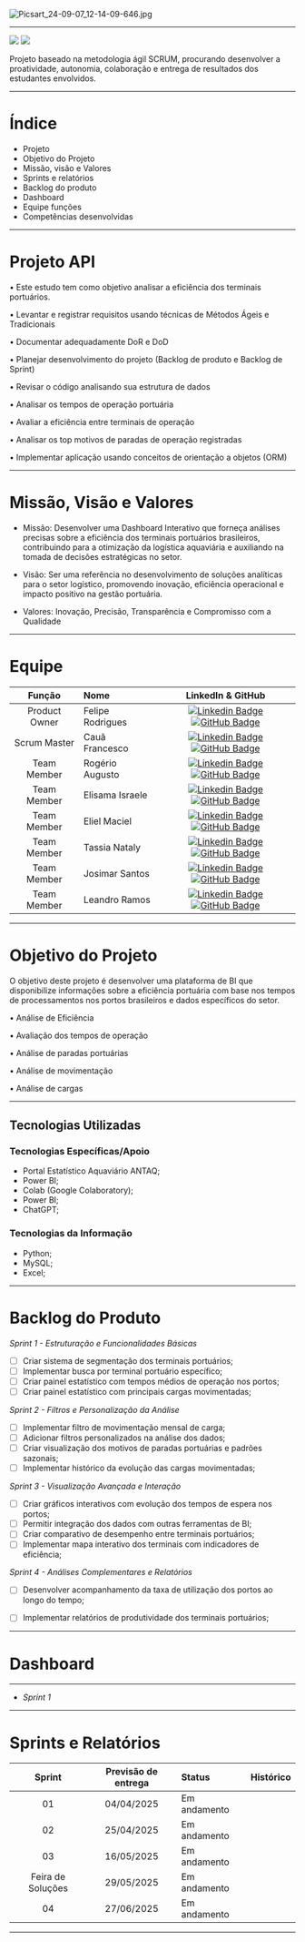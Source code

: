 ![Picsart_24-09-07_12-14-09-646.jpg](https://github.com/user-attachments/assets/da5b47c8-8ecd-4022-9b7b-c20d44ca4a46)

------------------------------------------------------------------------------------------------------------------------------------------

 <a href="http://fatecsjc-prd.azurewebsites.net/"><img src="https://img.shields.io/badge/INSTITUIÇÃO%3A-FATEC SÃO JOSÉ DOS CAMPOS-blue"/></a>
 <a href="https://conceptprimefatec.atlassian.net/jira/software/projects/CP3S/boards/3/backlog?assignee=unassigned%2C712020%3A8a58d1bf-2cab-4aad-84b1-37e0f078cfba"><img src="https://img.shields.io/badge/LINK:-JIRA SOFTWARE-blue"/></a>

Projeto baseado na metodologia ágil SCRUM, procurando desenvolver a proatividade, autonomia, colaboração e entrega de resultados dos estudantes envolvidos.

------------------------------------------------------------------------------------------------------------------------------------------

# Índice
* Projeto
* Objetivo do Projeto
* Missão, visão e Valores 
* Sprints e relatórios
* Backlog do produto
* Dashboard
* Equipe funções
* Competências desenvolvidas

------------------------------------------------------------------------------------------------------------------------------------------

# Projeto API

• Este estudo tem como objetivo analisar a eficiência dos terminais portuários.

• Levantar e registrar requisitos usando técnicas de Métodos Ágeis e Tradicionais
 
• Documentar adequadamente DoR e DoD
 
• Planejar desenvolvimento do projeto (Backlog de produto e Backlog de Sprint)

• Revisar o código analisando sua estrutura de dados

• Analisar os tempos de operação portuária 

• Avaliar a eficiência entre terminais de operação

• Analisar os top motivos de paradas de operação registradas

• Implementar aplicação usando conceitos de orientação a objetos (ORM)

------------------------------------------------------------------------------------------------------------------------------------------
# Missão, Visão e Valores


* Missão: Desenvolver uma Dashboard Interativo que forneça análises precisas sobre a eficiência dos terminais portuários brasileiros, contribuindo para a otimização da logística aquaviária e auxiliando na tomada de decisões estratégicas no setor.

* Visão: Ser uma referência no desenvolvimento de soluções analíticas para o setor logístico, promovendo inovação, eficiência operacional e impacto positivo na gestão portuária.

* Valores: Inovação, Precisão, Transparência e Compromisso com a Qualidade
  
------------------------------------------------------------------------------------------------------------------------------------------

# Equipe  

|    Função     | Nome                                  |  LinkedIn & GitHub |
| :-----------: | :------------------------------------ | :-------------------------------------------------------------------------------------------------------------------------------------------------------------------------------------------------------------------------------------------------------------------------------------------------------------------------: |
|  Product Owner  |    Felipe Rodrigues   |     [![Linkedin Badge](https://img.shields.io/badge/Linkedin-blue?style=flat-square&logo=Linkedin&logoColor=white)](https://www.linkedin.com/in/elielmaciel2022?utm_source=share&utm_campaign=share_via&utm_content=profile&utm_medium=android_app) [![GitHub Badge](https://img.shields.io/badge/GitHub-111217?style=flat-square&logo=github&logoColor=white)](https://github.com/ElielMaciel/Template)     |           
|  Scrum Master  | Cauã Francesco|      [![Linkedin Badge](https://img.shields.io/badge/Linkedin-blue?style=flat-square&logo=Linkedin&logoColor=white)](https://www.linkedin.com/in/rog%C3%A9rio-augusto-85b115199/) [![GitHub Badge](https://img.shields.io/badge/GitHub-111217?style=flat-square&logo=github&logoColor=white)](https://github.com/rogeriopereira01)     |
|  Team Member  | Rogério Augusto|      [![Linkedin Badge](https://img.shields.io/badge/Linkedin-blue?style=flat-square&logo=Linkedin&logoColor=white)](www.linkedin.com/in/cauafrancesco) [![GitHub Badge](https://img.shields.io/badge/GitHub-111217?style=flat-square&logo=github&logoColor=white)](https://github.com)     |
|  Team Member  | Elisama Israele             |         [![Linkedin Badge](https://img.shields.io/badge/Linkedin-blue?style=flat-square&logo=Linkedin&logoColor=white)](https://www.linkedin.com/in/elisama-silva-a11a3b277?utm_source=share&utm_campaign=share_via&utm_content=profile&utm_medium=android_app) [![GitHub Badge](https://img.shields.io/badge/GitHub-111217?style=flat-square&logo=github&logoColor=white)](https://github.com/ElisamaIsraele)      |
|  Team Member  | Eliel Maciel|      [![Linkedin Badge](https://img.shields.io/badge/Linkedin-blue?style=flat-square&logo=Linkedin&logoColor=white)](https://www.linkedin.com/in/felipe-rodrigues-silva-234249169?utm_source=share&utm_campaign=share_via&utm_content=profile&utm_medium=android_app) [![GitHub Badge](https://img.shields.io/badge/GitHub-111217?style=flat-square&logo=github&logoColor=white)](https://github.com/Feliperodrigues17)     |
|  Team Member  | Tassia Nataly |      [![Linkedin Badge](https://img.shields.io/badge/Linkedin-blue?style=flat-square&logo=Linkedin&logoColor=white)](https://www.linkedin.com/in/guilherme-c-ribeiro-914245222) [![GitHub Badge](https://img.shields.io/badge/GitHub-111217?style=flat-square&logo=github&logoColor=white)](https://github.com/Guilhermecarvalhoribeiro)     |
|  Team Member  | Josimar Santos|      [![Linkedin Badge](https://img.shields.io/badge/Linkedin-blue?style=flat-square&logo=Linkedin&logoColor=white)](https://www.linkedin.com/in/josimar-santos-2b4329288?utm_source=share&utm_campaign=share_via&utm_content=profile&utm_medium=android_app) [![GitHub Badge](https://img.shields.io/badge/GitHub-111217?style=flat-square&logo=github&logoColor=white)](https://github.com)     |
|  Team Member  | Leandro Ramos    |           [![Linkedin Badge](https://img.shields.io/badge/Linkedin-blue?style=flat-square&logo=Linkedin&logoColor=white)](https://www.linkedin.com/in/leandro-ramos-193040277/) [![GitHub Badge](https://img.shields.io/badge/GitHub-111217?style=flat-square&logo=github&logoColor=white)](https://github.com)          |

------------------------------------------------------------------------------------------------------------------------------------------
# Objetivo do Projeto


O objetivo deste projeto é desenvolver uma plataforma de BI que disponibilize informações sobre a eficiência portuária com base nos tempos de processamentos nos portos brasileiros e dados específicos do setor.


• Análise de Eficiência

• Avaliação dos tempos de operação
 
• Análise de paradas portuárias
 
• Análise de movimentação

• Análise de cargas 

------------------------------------------------------------------------------------------------------------------------------------------

## Tecnologias Utilizadas

 ### Tecnologias Específicas/Apoio
 * Portal Estatístico Aquaviário ANTAQ;
 * Power BI;
 * Colab (Google Colaboratory);
 * Power BI;
 * ChatGPT;
 ### Tecnologias da Informação
 * Python;
 * MySQL;
 * Excel;
------------------------------------------------------------------------------------------------------------------------------------------

# Backlog do Produto 


_Sprint 1 - Estruturação e Funcionalidades Básicas_

- [ ] Criar sistema de segmentação dos terminais portuários;
- [ ] Implementar busca por terminal portuário específico;
- [ ] Criar painel estatístico com tempos médios de operação nos portos;
- [ ] Criar painel estatístico com principais cargas movimentadas;
  
_Sprint 2 - Filtros e Personalização da Análise_

- [ ] Implementar filtro de movimentação mensal de carga;
- [ ] Adicionar filtros personalizados na análise dos dados;
- [ ] Criar visualização dos motivos de paradas portuárias e padrões sazonais;
- [ ] Implementar histórico da evolução das cargas movimentadas;
  
_Sprint 3 - Visualização Avançada e Interação_

- [ ] Criar gráficos interativos com evolução dos tempos de espera nos portos;
- [ ] Permitir integração dos dados com outras ferramentas de BI;
- [ ] Criar comparativo de desempenho entre terminais portuários;
- [ ] Implementar mapa interativo dos terminais com indicadores de eficiência;

_Sprint 4 - Análises Complementares e Relatórios_

- [ ] Desenvolver acompanhamento da taxa de utilização dos portos ao longo do tempo;
- [ ] Implementar relatórios de produtividade dos terminais portuários;

  
------------------------------------------------------------------------------------------------------------------------------------------

# Dashboard

------------------------------------------------------------------------------------------------------------------------------------------

* _Sprint 1_















------------------------------------------------------------------------------------------------------------------------------------------

# Sprints e Relatórios

| Sprint | Previsão de entrega | Status           | Histórico |
|:--:|:----------:|:-------------------|:-------------------------------------------------:|
| 01 | 04/04/2025 | Em andamento   ||
| 02 | 25/04/2025 | Em andamento    ||
| 03 | 16/05/2025 | Em andamento    ||
| Feira de Soluções | 29/05/2025 | Em andamento    ||
| 04 | 27/06/2025 | Em andamento ||
------------------------------------------------------------------------------------------------------------------------------------------------------------------


